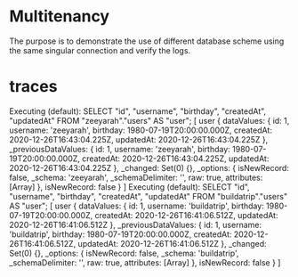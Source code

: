 # Multitenancy
 The purpose is to demonstrate the use of different database scheme using the same singular connection and verify the logs.
# traces 
Executing (default): SELECT "id", "username", "birthday", "createdAt", "updatedAt" FROM "zeeyarah"."users" AS "user";
[
  user {
    dataValues: {
      id: 1,
      username: 'zeeyarah',
      birthday: 1980-07-19T20:00:00.000Z,
      createdAt: 2020-12-26T16:43:04.225Z,
      updatedAt: 2020-12-26T16:43:04.225Z
    },
    _previousDataValues: {
      id: 1,
      username: 'zeeyarah',
      birthday: 1980-07-19T20:00:00.000Z,
      createdAt: 2020-12-26T16:43:04.225Z,
      updatedAt: 2020-12-26T16:43:04.225Z
    },
    _changed: Set(0) {},
    _options: {
      isNewRecord: false,
      _schema: 'zeeyarah',
      _schemaDelimiter: '',
      raw: true,
      attributes: [Array]
    },
    isNewRecord: false
  }
]
Executing (default): SELECT "id", "username", "birthday", "createdAt", "updatedAt" FROM "buildatrip"."users" AS "user";
[
  user {
    dataValues: {
      id: 1,
      username: 'buildatrip',
      birthday: 1980-07-19T20:00:00.000Z,
      createdAt: 2020-12-26T16:41:06.512Z,
      updatedAt: 2020-12-26T16:41:06.512Z
    },
    _previousDataValues: {
      id: 1,
      username: 'buildatrip',
      birthday: 1980-07-19T20:00:00.000Z,
      createdAt: 2020-12-26T16:41:06.512Z,
      updatedAt: 2020-12-26T16:41:06.512Z
    },
    _changed: Set(0) {},
    _options: {
      isNewRecord: false,
      _schema: 'buildatrip',
      _schemaDelimiter: '',
      raw: true,
      attributes: [Array]
    },
    isNewRecord: false
  }
]
